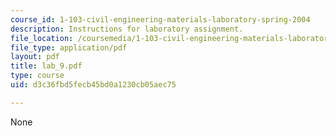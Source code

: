 ```yaml
---
course_id: 1-103-civil-engineering-materials-laboratory-spring-2004
description: Instructions for laboratory assignment.
file_location: /coursemedia/1-103-civil-engineering-materials-laboratory-spring-2004/d3c36fbd5fecb45bd0a1230cb05aec75_lab_9.pdf
file_type: application/pdf
layout: pdf
title: lab_9.pdf
type: course
uid: d3c36fbd5fecb45bd0a1230cb05aec75

---
```

None